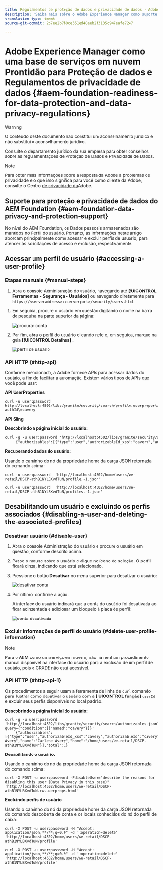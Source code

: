 ```yaml
---
title: Regulamentos de proteção de dados e privacidade de dados - Adobe Experience Manager como uma preparação da Base de serviços em nuvem
description: 'Saiba mais sobre o Adobe Experience Manager como suporte da Cloud Service Foundation para as várias regulamentações de proteção de dados e privacidade de dados; incluindo o Regulamento geral da UE sobre proteção de dados (RGPD), a Lei da Privacidade do Consumidor da Califórnia e como cumprir a implementação de um novo AEM como um projeto de serviço em nuvem. '
translation-type: tm+mt
source-git-commit: 2b7ee2b7b0ce351ed48aeb2f3135c947eafe7247

---
```



# Adobe Experience Manager como uma base de serviços em nuvem Prontidão para Proteção de dados e Regulamentos de privacidade de dados {#aem-foundation-readiness-for-data-protection-and-data-privacy-regulations}

>[!WARNING]
>
>O conteúdo deste documento não constitui um aconselhamento jurídico e não substitui o aconselhamento jurídico.
>
>Consulte o departamento jurídico da sua empresa para obter conselhos sobre as regulamentações de Proteção de Dados e Privacidade de Dados.

>[!NOTE]
>
>Para obter mais informações sobre a resposta da Adobe a problemas de privacidade e o que isso significa para você como cliente da Adobe, consulte o Centro [de privacidade da](https://www.adobe.com/privacy.html)Adobe.

## Suporte para proteção e privacidade de dados do AEM Foundation {#aem-foundation-data-privacy-and-protection-support}

No nível do AEM Foundation, os Dados pessoais armazenados são mantidos no Perfil do usuário. Portanto, as informações neste artigo abordam principalmente como acessar e excluir perfis de usuário, para atender às solicitações de acesso e exclusão, respectivamente.

## Acessar um perfil de usuário {#accessing-a-user-profile}

### Etapas manuais {#manual-steps}

1. Abra o console Administração do usuário, navegando até **[!UICONTROL Ferramentas - Segurança - Usuários]** ou navegando diretamente para `https://<serveraddress>:<serverport>/security/users.html`

<!--
   ![useradmin2](assets/useradmin2.png)
-->

1. Em seguida, procure o usuário em questão digitando o nome na barra de pesquisa na parte superior da página:

   ![procurar conta](assets/dpp-foundation-01.png)

1. Por fim, abra o perfil do usuário clicando nele e, em seguida, marque na guia **[!UICONTROL Detalhes]** .

   ![perfil de usuário](assets/dpp-foundation-02.png)

### API HTTP {#http-api}

Conforme mencionado, a Adobe fornece APIs para acessar dados do usuário, a fim de facilitar a automação. Existem vários tipos de APIs que você pode usar:

**API UserProperties**

```shell
curl -u user:password http://localhost:4502/libs/granite/security/search/profile.userproperties.json\?authId\=cavery
```

**API Sling**

**Descobrindo a página inicial do usuário:**

```xml
curl -g -u user:password 'http://localhost:4502/libs/granite/security/search/authorizables.json?query={"condition":[{"named":"cavery"}]}'
     {"authorizables":[{"type":"user","authorizableId_xss":"cavery","authorizableId":"cavery","name_xss":"Carlene Avery","name":"Carlene Avery","home":"/home/users/we-retail/DSCP-athB1NYLBXvdTuN"}],"total":1}
```

**Recuperando dados do usuário:**

Usando o caminho do nó da propriedade home da carga JSON retornada do comando acima:

```shell
curl -u user:password  'http://localhost:4502/home/users/we-retail/DSCP-athB1NYLBXvdTuN/profile.-1.json'
```

```shell
curl -u user:password  'http://localhost:4502/home/users/we-retail/DSCP-athB1NYLBXvdTuN/profiles.-1.json'
```

## Desabilitando um usuário e excluindo os perfis associados {#disabling-a-user-and-deleting-the-associated-profiles}

### Desativar usuário {#disable-user}

1. Abra o console Administração do usuário e procure o usuário em questão, conforme descrito acima.
2. Passe o mouse sobre o usuário e clique no ícone de seleção. O perfil ficará cinza, indicando que está selecionado.

3. Pressione o botão **Desativar** no menu superior para desativar o usuário:

   ![desativar conta](assets/dpp-foundation-03.png)

4. Por último, confirme a ação.

   A interface do usuário indicará que a conta do usuário foi desativada ao ficar acinzentada e adicionar um bloqueio à placa de perfil:

   ![conta desativada](assets/dpp-foundation-04.png)

### Excluir informações de perfil do usuário {#delete-user-profile-information}

>[!NOTE]
>
> Para o AEM como um serviço em nuvem, não há nenhum procedimento manual disponível na interface do usuário para a exclusão de um perfil de usuário, pois o CRXDE não está acessível.

### API HTTP {#http-api-1}

Os procedimentos a seguir usam a ferramenta de linha de `curl` comando para ilustrar como desativar o usuário com a **[!UICONTROL função]** `userId` e excluir seus perfis disponíveis no local padrão.

**Descobrindo a página inicial do usuário:**

```shell
curl -g -u user:password 'http://localhost:4502/libs/granite/security/search/authorizables.json?query={"condition":[{"named":"cavery"}]}'
     {"authorizables":[{"type":"user","authorizableId_xss":"cavery","authorizableId":"cavery","name_xss":"Carlene Avery","name":"Carlene Avery","home":"/home/users/we-retail/DSCP-athB1NYLBXvdTuN"}],"total":1}
```

**Desabilitando o usuário:**

Usando o caminho do nó da propriedade home da carga JSON retornada do comando acima:

```shell
curl -X POST -u user:password -FdisableUser="describe the reasons for disabling this user (Data Privacy in this case)" 'http://localhost:4502/home/users/we-retail/DSCP-athB1NYLBXvdTuN.rw.userprops.html'
```

**Excluindo perfis de usuário**

Usando o caminho do nó da propriedade home da carga JSON retornada do comando descoberta de conta e os locais conhecidos do nó do perfil de caixa:

```shell
curl -X POST -u user:password -H "Accept: application/json,**/**;q=0.9" -d ':operation=delete' 'http://localhost:4502/home/users/we-retail/DSCP-athB1NYLBXvdTuN/profile'
```

```shell
curl -X POST -u user:password -H "Accept: application/json,**/**;q=0.9" -d ':operation=delete' 'http://localhost:4502/home/users/we-retail/DSCP-athB1NYLBXvdTuN/profile'
```
